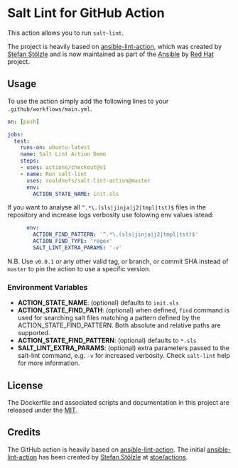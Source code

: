 # Salt Lint for GitHub Action
This action allows you to run `salt-lint`.

The project is heavily based on [ansible-lint-action](https://github.com/ansible/ansible-lint-action), which was created by [Stefan Stölzle](/stoe) and is now maintained as part of the [Ansible](https://ansible.com/) by [Red Hat](https://redhat.com/) project.

## Usage
To use the action simply add the following lines to your `.github/workflows/main.yml`.

```yaml
on: [push]

jobs:
  test:
    runs-on: ubuntu-latest
    name: Salt Lint Action Demo
    steps:
    - uses: actions/checkout@v1
    - name: Run salt-lint
      uses: roaldnefs/salt-lint-action@master
      env:
        ACTION_STATE_NAME: init.sls
```

If you want to analyse all `^.*\.(sls|jinja|j2|tmpl|tst)$` files in the repository and increase logs verbosity use folowing env values istead:
```yaml
      env:
        ACTION_FIND_PATTERN: '^.*\.(sls|jinja|j2|tmpl|tst)$'
        ACTION_FIND_TYPE: 'regex'
        SALT_LINT_EXTRA_PARAMS: '-v'
```

N.B. Use `v0.0.1` or any other valid tag, or branch, or commit SHA instead of `master` to pin the action to use a specific version.

### Environment Variables
- **ACTION_STATE_NAME**: (optional) defaults to `init.sls`
- **ACTION_STATE_FIND_PATH**: (optional) when defined, `find` command is used for searching salt files matching a pattern defined by the ACTION_STATE_FIND_PATTERN. Both absolute and relative paths are supported.
- **ACTION_STATE_FIND_PATTERN**: (optional) defaults to `*.sls`
- **SALT_LINT_EXTRA_PARAMS**: (optional) extra parameters passed to the salt-lint command, e.g. `-v` for increased verbosity. Check `salt-lint` help for more information.

## License
The Dockerfile and associated scripts and documentation in this project are released under the [MIT](license).

## Credits
The GitHub action is heavily based on [ansible-lint-action](https://github.com/ansible/ansible-lint-action). The initial [ansible-lint-action](https://github.com/ansible/ansible-lint-action) has been created by [Stefan Stölzle](/stoe) at [stoe/actions](https://github.com/stoe/actions).
